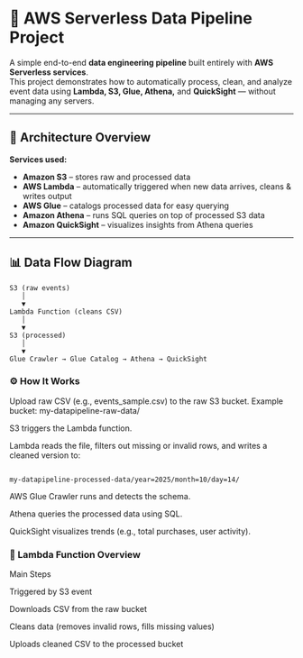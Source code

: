 # 🚀 AWS Serverless Data Pipeline Project

A simple end-to-end **data engineering pipeline** built entirely with **AWS Serverless services**.  
This project demonstrates how to automatically process, clean, and analyze event data using **Lambda, S3, Glue, Athena,** and **QuickSight** — without managing any servers.

---

## 🧩 Architecture Overview

**Services used:**
- **Amazon S3** – stores raw and processed data  
- **AWS Lambda** – automatically triggered when new data arrives, cleans & writes output  
- **AWS Glue** – catalogs processed data for easy querying  
- **Amazon Athena** – runs SQL queries on top of processed S3 data  
- **Amazon QuickSight** – visualizes insights from Athena queries  

---

## 📊 Data Flow Diagram

```text
S3 (raw events) 
   │
   ▼
Lambda Function (cleans CSV)
   │
   ▼
S3 (processed)
   │
   ▼
Glue Crawler → Glue Catalog → Athena → QuickSight
```
### ⚙️ How It Works

Upload raw CSV (e.g., events_sample.csv) to the raw S3 bucket.
Example bucket: my-datapipeline-raw-data/

S3 triggers the Lambda function.

Lambda reads the file, filters out missing or invalid rows, and writes a cleaned version to:

```

my-datapipeline-processed-data/year=2025/month=10/day=14/         

```

AWS Glue Crawler runs and detects the schema.

Athena queries the processed data using SQL.

QuickSight visualizes trends (e.g., total purchases, user activity).

### 🧠 Lambda Function Overview
Main Steps

Triggered by S3 event

Downloads CSV from the raw bucket

Cleans data (removes invalid rows, fills missing values)

Uploads cleaned CSV to the processed bucket
